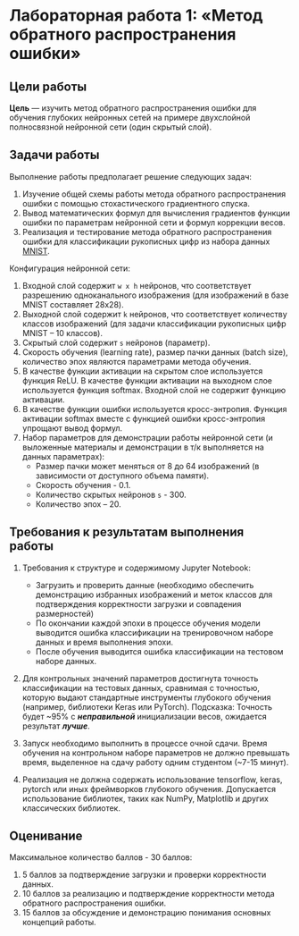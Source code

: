 # Лабораторная работа 1: «Метод обратного распространения ошибки»

## Цели работы

**Цель** — изучить метод обратного распространения ошибки для обучения глубоких нейронных сетей на примере двухслойной полносвязной нейронной сети (один скрытый слой).

## Задачи работы

Выполнение работы предполагает решение следующих задач:

1. Изучение общей схемы работы метода обратного распространения ошибки с помощью стохастического градиентного спуска.
2. Вывод математических формул для вычисления градиентов функции ошибки по параметрам нейронной сети и формул коррекции весов.
3. Реализация и тестирование метода обратного распространения ошибки для классификации рукописных цифр из набора данных [MNIST](https://www.kaggle.com/datasets/hojjatk/mnist-dataset).


Конфигурация нейронной сети:

1. Входной слой содержит `w x h` нейронов, что соответствует разрешению одноканального изображения (для изображений в базе MNIST составляет 28x28).
2. Выходной слой содержит `k` нейронов, что соответствует количеству классов изображений (для задачи классификации рукописных цифр MNIST – 10 классов).
3. Скрытый слой содержит `s` нейронов (параметр).
4. Скорость обучения (learning rate), размер пачки данных (batch size), количество эпох являются параметрами метода обучения.
5. В качестве функции активации на скрытом слое используется функция ReLU. В качестве функции активации на выходном слое используется функция softmax. Входной слой не содержит функцию активации.
6. В качестве функции ошибки используется кросс-энтропия. Функция активации softmax вместе с функцией ошибки кросс-энтропия упрощают вывод формул.
7. Набор параметров для демонстрации работы нейронной сети (и выложенные материалы и демонстрации в т/к выполняется на данных параметрах):
    - Размер пачки может меняться от 8 до 64 изображений (в зависимости от доступного объема памяти).
    - Скорость обучения - 0.1.
    - Количество скрытых нейронов `s` - 300.
    - Количество эпох – 20.

## Требования к результатам выполнения работы

1. Требования к структуре и содержимому Jupyter Notebook:

   - Загрузить и проверить данные (необходимо обеспечить демонстрацию избранных изображений и меток классов для подтверждения корректности загрузки и совпадения размерностей)
   - По окончании каждой эпохи в процессе обучения модели выводится ошибка классификации на тренировочном наборе данных и время выполнения эпохи.
   - После обучения выводится ошибка классификации на тестовом наборе данных.

2. Для контрольных значений параметров достигнута точность классификации на тестовых данных, сравнимая с точностью, которую выдают стандартные инструменты глубокого обучения (например, библиотеки Keras или PyTorch). Подсказка: Точность будет ~95% с ***неправильной*** инициализации весов, ожидается результат ***лучше***.

3. Запуск необходимо выполнить в процессе очной сдачи. Время обучения на контрольном наборе параметров не должно превышать время, выделенное на сдачу работу одним студентом (~7-15 минут).

4. Реализация не должна содержать использование tensorflow, keras, pytorch или иных фреймворков глубокого обучения. Допускается использование библиотек, таких как NumPy, Matplotlib и других классических библиотек.

## Оценивание

Максимальное количество баллов - 30 баллов:
1. 5 баллов за подтверждение загрузки и проверки корректности данных.
2. 10 баллов за реализацию и подтверждение корректности метода обратного распространения ошибки.
3. 15 баллов за обсуждение и демонстрацию понимания основных концепций работы.